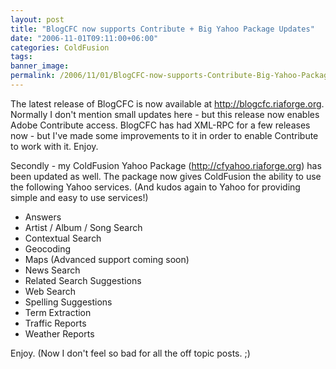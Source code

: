 ```yaml
---
layout: post
title: "BlogCFC now supports Contribute + Big Yahoo Package Updates"
date: "2006-11-01T09:11:00+06:00"
categories: ColdFusion 
tags: 
banner_image: 
permalink: /2006/11/01/BlogCFC-now-supports-Contribute-Big-Yahoo-Package-Updates
---
```


The latest release of BlogCFC is now available at <a href="http://blogcfc.riaforge.org">http://blogcfc.riaforge.org</a>.  Normally I don't mention small updates here - but this release now enables Adobe Contribute access. BlogCFC has had XML-RPC for a few releases now - but I've made some improvements to it in order to enable Contribute to work with it. Enjoy.

Secondly - my ColdFusion Yahoo Package (<a href="http://cfyahoo.riaforge.org">http://cfyahoo.riaforge.org</a>) has been updated as well. The package now gives ColdFusion the ability to use the following Yahoo services. (And kudos again to Yahoo for providing simple and easy to use services!)

<ul>
<li>Answers
<li>Artist / Album / Song Search
<li>Contextual Search
<li>Geocoding
<li>Maps (Advanced support coming soon)
<li>News Search
<li>Related Search Suggestions
<li>Web Search
<li>Spelling Suggestions
<li>Term Extraction
<li>Traffic Reports
<li>Weather Reports
</ul>

Enjoy. (Now I don't feel so bad for all the off topic posts. ;)